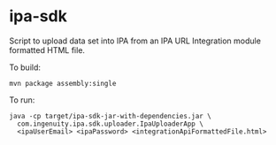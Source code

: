 # ipa-sdk

Script to upload data set into IPA from an IPA URL Integration module formatted HTML file.

To build:
    
    mvn package assembly:single

To run:
    
    java -cp target/ipa-sdk-jar-with-dependencies.jar \
      com.ingenuity.ipa.sdk.uploader.IpaUploaderApp \
      <ipaUserEmail> <ipaPassword> <integrationApiFormattedFile.html>

